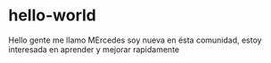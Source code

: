 # hello-world

Hello  gente me llamo MErcedes soy nueva en ésta comunidad, estoy interesada en aprender y mejorar rapidamente
